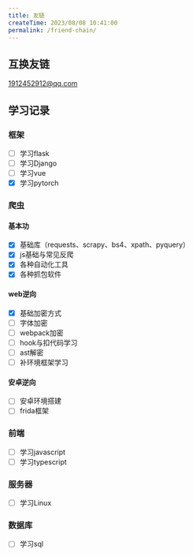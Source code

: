 ```yaml
---
title: 友链
createTime: 2023/08/08 10:41:00
permalink: /friend-chain/
---
```

## 互换友链

1912452912@qq.com

## 学习记录

### 框架

- [ ] 学习flask
- [ ] 学习Django
- [ ] 学习vue
- [x] 学习pytorch

### 爬虫

#### 基本功

- [x] 基础库（requests、scrapy、bs4、xpath、pyquery）
- [x] js基础与常见反爬
- [x] 各种自动化工具
- [x] 各种抓包软件

#### web逆向

- [x] 基础加密方式
- [ ] 字体加密
- [ ] webpack加密
- [ ] hook与扣代码学习
- [ ] ast解密
- [ ] 补环境框架学习

#### 安卓逆向

- [ ] 安卓环境搭建
- [ ] frida框架

### 前端

- [ ] 学习javascript
- [ ] 学习typescript

### 服务器

- [ ] 学习Linux

### 数据库

- [ ] 学习sql


